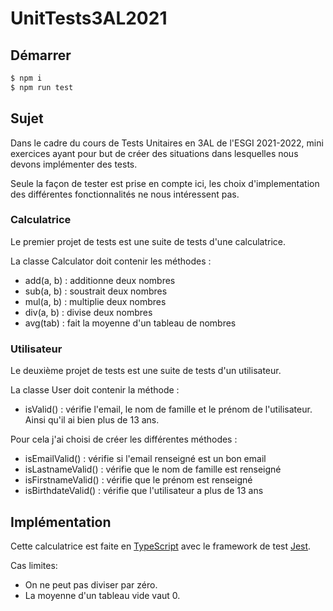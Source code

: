 # UnitTests3AL2021 #

## Démarrer ##

```bash
$ npm i
$ npm run test
```

## Sujet ##

Dans le cadre du cours de Tests Unitaires en 3AL de l'ESGI 2021-2022, 
mini exercices ayant pour but de créer des situations dans lesquelles nous
devons implémenter des tests.

Seule la façon de tester est prise en compte ici, les choix d'implementation 
des différentes fonctionnalités ne nous intéressent pas.

### Calculatrice ###

Le premier projet de tests est une suite de tests d'une calculatrice.

La classe Calculator doit contenir les méthodes :
- add(a, b) : additionne deux nombres
- sub(a, b) : soustrait deux nombres
- mul(a, b) : multiplie deux nombres
- div(a, b) : divise deux nombres
- avg(tab) : fait la moyenne d'un tableau de nombres

### Utilisateur ###

Le deuxième projet de tests est une suite de tests d'un utilisateur.

La classe User doit contenir la méthode :
- isValid() : vérifie l'email, le nom de famille et le prénom de l'utilisateur. Ainsi qu'il ai bien plus de 13 ans.

Pour cela j'ai choisi de créer les différentes méthodes :
- isEmailValid() : vérifie si l'email renseigné est un bon email
- isLastnameValid() : vérifie que le nom de famille est renseigné
- isFirstnameValid() : vérifie que le prénom est renseigné
- isBirthdateValid() : vérifie que l'utilisateur a plus de 13 ans


## Implémentation ##

Cette calculatrice est faite en [TypeScript](https://www.typescriptlang.org/) avec le framework de test
[Jest](https://jestjs.io/).

Cas limites:

- On ne peut pas diviser par zéro.
- La moyenne d'un tableau vide vaut 0.